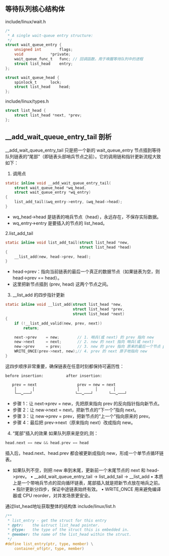 ## 等待队列核心结构体
include/linux/wait.h
```c
/*
 * A single wait-queue entry structure:
 */
struct wait_queue_entry {
	unsigned int		flags;
	void			*private;
	wait_queue_func_t	func; // 回调函数，用于唤醒等待队列中的进程
	struct list_head	entry;
};

struct wait_queue_head {
	spinlock_t		lock;
	struct list_head	head;
};

```
include/linux/types.h
```c
struct list_head {
	struct list_head *next, *prev;
};
```
## __add_wait_queue_entry_tail 剖析
__add_wait_queue_entry_tail 只是把一个新的 wait_queue_entry 节点插到等待队列链表的“尾部”（即链表头部哨兵节点之前）。它的调用链和指针更新流程大致如下：
1. 调用点
```c
static inline void __add_wait_queue_entry_tail(
    struct wait_queue_head *wq_head,
    struct wait_queue_entry *wq_entry)
{
    list_add_tail(&wq_entry->entry, &wq_head->head);
}
```
* wq_head->head 是链表的哨兵节点（head），永远存在，不保存实际数据。
* wq_entry->entry 是要插入的节点的 list_head。

2.list_add_tail
```c
static inline void list_add_tail(struct list_head *new,
                                 struct list_head *head)
{
    __list_add(new, head->prev, head);
}
```
* head->prev：指向当前链表的最后一个真正的数据节点（如果链表为空，则 head->prev == head）。
* 这里把新节点插到 (prev, head) 这两个节点之间。

3.	__list_add 的四步指针更新
```c
static inline void __list_add(struct list_head *new,
                              struct list_head *prev,
                              struct list_head *next)
{
    if (!__list_add_valid(new, prev, next))
        return;

    next->prev    = new;        // 1. 哨兵(或 next) 的 prev 指向 new
    new->next     = next;       // 2. new 的 next 指向 哨兵(或 next)
    new->prev     = prev;       // 3. new 的 prev 指向 原来的最后一个节点 prev
    WRITE_ONCE(prev->next, new);// 4. prev 的 next 原子地指向 new
}
```
这四步顺序非常重要，确保链表在任意时刻都保持可遍历性：
```
before insertion:          after insertion:

   prev ↔ next                  prev ↔ new ↔ next
    │       │                   │       │       │
    └──…───┘                   └──…───┘       └──…───┘
```
*	步骤 1：让 next->prev = new，先把原来指向 prev 的反向指针指向新节点。
*	步骤 2：让 new->next = next，把新节点的“下一个”指向 next。
*	步骤 3：让 new->prev = prev，把新节点的“上一个”指向原来的 prev。
*	步骤 4：最后把 prev->next（原来指向 next）改成指向 new。
4. “尾部”插入的效果
如果队列原来是空的,则：
```c
head.next == new && head.prev == head
```
插入后，head.next、head.prev 都会被更新成指向 new，形成一个单节点循环链表。
* 如果队列不空，则把 new 串到末尾，更新前一个末尾节点的 next 和 head->prev。
• __add_wait_queue_entry_tail → list_add_tail → __list_add
• 本质上是一个带哨兵节点的双向循环链表，尾部插入就是把新节点放在哨兵之前。
• 指针更新分四步，保证中途链表始终有效。
• WRITE_ONCE 用来避免编译器或 CPU reorder，对并发场景更安全。

通过list_head地址获取整体的结构体
include/linux/list.h
```c
/**
 * list_entry - get the struct for this entry
 * @ptr:	the &struct list_head pointer.
 * @type:	the type of the struct this is embedded in.
 * @member:	the name of the list_head within the struct.
 */
#define list_entry(ptr, type, member) \
	container_of(ptr, type, member)
```